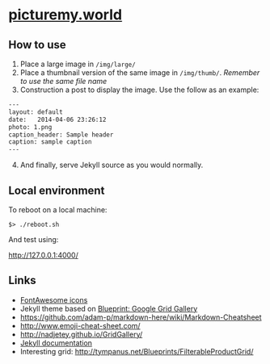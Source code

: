 # [picturemy.world](picturemy.world)

## How to use
1. Place a large image in `/img/large/`
2. Place a thumbnail version of the same image in `/img/thumb/`. _Remember to use the same file name_
3. Construction a post to display the image. Use the follow as an example:
```txt
---
layout: default
date:   2014-04-06 23:26:12
photo: 1.png
caption_header: Sample header
caption: sample caption
---
```

4. And finally, serve Jekyll source as you would normally.

## Local environment

To reboot on a local machine:

```
$> ./reboot.sh
```

And test using:

http://127.0.0.1:4000/

## Links

- [FontAwesome icons](http://fontawesome.io/)
- Jekyll theme based on [Blueprint: Google Grid Gallery](http://tympanus.net/codrops/?p=18699)
- https://github.com/adam-p/markdown-here/wiki/Markdown-Cheatsheet
- http://www.emoji-cheat-sheet.com/
- http://nadjetey.github.io/GridGallery/
- [Jekyll documentation](http://jekyllrb.com/)
- Interesting grid: http://tympanus.net/Blueprints/FilterableProductGrid/